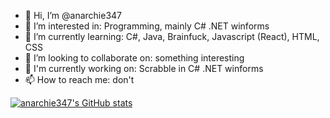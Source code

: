 - 👋 Hi, I’m @anarchie347
- 👀 I’m interested in: Programming, mainly C# .NET winforms
- 🌱 I’m currently learning: C#, Java, Brainfuck, Javascript (React), HTML, CSS
- 💞️ I’m looking to collaborate on: something interesting
- 🔨 I'm currently working on: Scrabble in C# .NET winforms
- 📫 How to reach me: don't

[![anarchie347's GitHub stats](https://github-readme-stats.vercel.app/api?username=anarchie347&count_private=true&theme=dark)](https://github.com/anuraghazra/github-readme-stats)

<!---
anarchie347/anarchie347 is a ✨ special ✨ repository because its `README.md` (this file) appears on your GitHub profile.
You can click the Preview link to take a look at your changes.
--->

